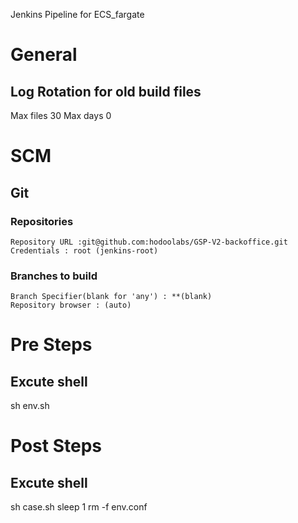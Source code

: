 Jenkins Pipeline for ECS_fargate

# General
 ## Log Rotation for old build files
 Max files 30
 Max days 0
 
 # SCM
  ## Git
   ### Repositories
    Repository URL :git@github.com:hodoolabs/GSP-V2-backoffice.git
    Credentials : root (jenkins-root)
   
   ### Branches to build
    Branch Specifier(blank for 'any') : **(blank)
    Repository browser : (auto)
    
    

# Pre Steps
  ## Excute shell
sh env.sh

# Post Steps
 ## Excute shell
 
sh case.sh
sleep 1
rm -f env.conf

